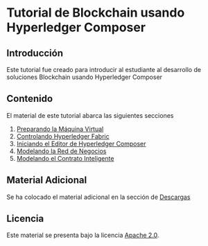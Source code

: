 # Tutorial de Blockchain usando Hyperledger Composer
## Introducción

Este tutorial fue creado para introducir al estudiante al desarrollo de soluciones Blockchain usando Hyperledger Composer

## Contenido

El material de este tutorial abarca las siguientes secciones

1. [Preparando la Máquina Virtual](AMBIENTE.md)
2. [Controlando Hyperledger Fabric](CONTROLANDO_HYPERLEDGER.md)
3. [Iniciando el Editor de Hyperledger Composer](COMPOSER.md)
4. [Modelando la Red de Negocios](MODEL.md)
5. [Modelando el Contrato Inteligente](LOGIC.md)

## Material Adicional

Se ha colocado el material adicional en la sección de [Descargas](DESCARGAS.md)

## Licencia
Este material se presenta bajo la licencia [Apache 2.0](LICENSE).
